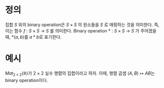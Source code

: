 # 정의  
집합 $S$ 위의 binary operation은 $S \times  S$ 의 원소들을  $S$ 로 매핑하는 것을 의미한다. 즉, 이는 함수 $f$  : $S \times S$ $\rightarrow$ $S$ 를 의미한다. Binary operation  $*$ :  $S \times S$ $\rightarrow$ $S$ 가 주어졌을 때, $*(a, b)$를 $a * b$로 표기한다.

# 예시  
$Mat_{2 \times 2}(\mathbb{R})$가 2 × 2 실수 행렬의 집합이라고 하자. 이때, 행렬 곱셈  $(A, B) \mapsto AB$는 binary operation이다.